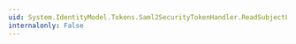 ```yaml
---
uid: System.IdentityModel.Tokens.Saml2SecurityTokenHandler.ReadSubjectLocality(System.Xml.XmlReader)
internalonly: False
---
```

